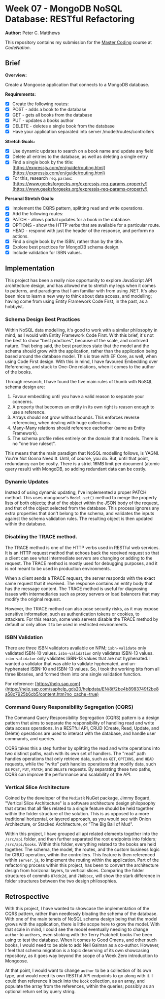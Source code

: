 # Week 07 - MongoDB NoSQL Database: RESTful Refactoring

**Author:** Peter C. Matthews

This repository contains my submission for the [Master Coding](https://wearecodenation.com/2022/04/25/master-coding/) course at *CodeNation*.

## Brief

**Overview:**

Create a Mongoose application that connects to a MongoDB database.

**Requirements:**
 - [x] Create the following routes:
 - [x] POST - adds a book to the database
 - [x] GET - gets all books from the database
 - [x] PUT - updates a books author
 - [x] DELETE - deletes a single book from the database
 - [x] Have your application separated into server /model/routes/controllers

**Stretch Goals:**
 - [x] Use dynamic updates to search on a book name and update any field
 - [x] Delete all entries to the database, as well as deleting a single entry
 - [x] Find a single book by the title: [https://expressjs.com/en/guide/routing.html](https://expressjs.com/en/guide/routing.html)
 - [x] For this, research `req.params`: [https://www.geeksforgeeks.org/expressjs-req-params-property/](https://www.geeksforgeeks.org/expressjs-req-params-property/)

**Personal Stretch Goals:**

 - [x] Implement the CQRS pattern, splitting read and write operations.
 - [x] Add the following routes:
 - [x] PATCH - allows partial updates for a book in the database.
 - [x] OPTIONS - show the HTTP verbs that are available for a particular route.
 - [x] HEAD - respond with just the header of the response, and perform no actions.
 - [x] Find a single book by the ISBN, rather than by the title.
 - [x] Explore best practices for MongoDB schema design.
 - [x] Include validation for ISBN values.

## Implementation

This project has been a really nice opportunity to explore JavaScript API architecture design, and has allowed me to stretch my legs when it comes to patterns, and paradigms that I am familiar with from using .NET. It's also been nice to learn a new way to think about data access, and modelling; having come from using Entity Framework Code First, in the past, as a hobbyist.

### Schema Design Best Practices

Within NoSQL data modelling, it's good to work with a similar philosophy in mind, as I would with Entity Framework Code First. With this brief, it's not the best to show "best practices", because of the scale, and contrived nature. That being said, the best practices state that the model and the schema should grow with the application, rather than the application being based around the database model. This is true with EF Core, as well, when using Code First design. With this in mind, I have favoured Embedding over Referencing, and stuck to One-One relations, when it comes to the author of the books.

Through research, I have found the five main rules of thumb with NoSQL schema design are:

1. Favour embedding until you have a valid reason to separate your concerns.
2. A property that becomes an entity in its own right is reason enough to use a reference.
3. Arrays should not grow without bounds. This enforces reverse referencing, when dealing with huge collections.
4. Many-Many relations should reference eachother (same as Entity Framework).
5. The schema profile relies entirely on the domain that it models. There is no "one true ruleset".

This means that the main paradigm that NoSQL modelling follows, is YAGNI. You're Not Gonna Need It. Until, of course, you do. But, until that point, redundancy can be costly. There is a strict 16MB limit per document (atomic query result) with MongoDB, so adding redundant data can be costly.

### Dynamic Updates

Instead of using dynamic updating, I've implemented a proper PATCH method. This uses mongoose's `Model.set()` method to merge the property lists of both objects; that of the object within the JSON body of the request, and that of the object selected from the database. This process ignores any extra properties that don't belong to the schema, and validates the inputs against the schema validation rules. The resulting object is then updated within the database.

### Disabling the TRACE method.

The TRACE method is one of the HTTP verbs used in RESTful web services. It is an HTTP request method that echoes back the received request so that a client can see what intermediate servers are changing or adding to the request. The TRACE method is mostly used for debugging purposes, and it is not meant to be used in production environments.

When a client sends a TRACE request, the server responds with the exact same request that it received. The response contains an entity body that has the message content. The TRACE method is useful for diagnosing issues with intermediaries such as proxy servers or load balancers that may modify the original request.

However, the TRACE method can also pose security risks, as it may expose sensitive information, such as authentication tokens or cookies, to attackers. For this reason, some web servers disable the TRACE method by default or only allow it to be used in restricted environments.

### ISBN Validation

There are three ISBN validators available on NPM; `isbn-validate` only validated ISBN-10 values. `isbn-validation` only validates ISBN-13 values. `isbn-validator` only validates ISBN-13 values that are not hyphenated. I wanted a validator that was able to validate hyphenated, and un-hyphenated ISBN-10 and ISBN-13 values. So, I took the working bits from all three libraries, and formed them into one single validation function.

For reference: [https://help.sap.com](https://help.sap.com/saphelp_gds20/helpdata/EN/8f/2be4b8983749f2be8a58c7925b6cb5/content.htm?no_cache=true)

### Command Query Responsibility Segregation (CQRS)

The Command Query Responsibility Segregation (CQRS) pattern is a design pattern that aims to separate the responsibility of handling read and write data access operations. In a RESTful API, CRUD (Create, Read, Update, and Delete) operations are used to interact with the database, and handle user commands, and queries.

CQRS takes this a step further by splitting the read and write operations into two distinct paths, each with its own set of handlers. The "read" path handles operations that only retrieve data, such as `GET`, `OPTIONS`, and `HEAD` requests, while the "write" path handles operations that modify data, such as `POST`, `PUT`, `PATCH`, and `DELETE` requests. By separating these two paths, CQRS can improve the performance and scalability of the API.

### Vertical Slice Architecture

Coined by the developer of the `MediatR` NuGet package, Jimmy Bogard, "Vertical Slice Architecture" is a software architecture design philopsophy that states that all files related to a single feature should be held together within the folder structure of the solution. This is as opposed to a more traditional horizontal, or layered approach, as you would see with Onion Architecture, or Stacked Architecture, or "The Big Ball of Mud".

Within this project, I have grouped all api related elements together into the `/src/api` folder, and then further separated the root endpoints into folders; `/src/api/books`. Within this folder, everything related to the books are held together. The schema, the model, the routes, and the custom business logic for CRUD operation, within the controllers. This feature is then referenced within `server.js`, to implement the routing within the application. Part of the refactoring process within this project, has been to convert the architecture design from horizonal layers, to vertical slices. Comparing the folder structures of commits `87ddc2d`, and `7b8bbcc`, will show the stark difference in folder structures between the two design philosophies.

## Retrospective

With this project, I have wanted to showcase the implementation of the CQRS pattern, rather than needlessly bloating the schema of the database. With one of the main tenets of NoSQL schema design being that the model grows with the application, there is little scope here to grow the model. With that scale in mind, I could see the model eventually needing to change `author` to `authors`, even sticking with the Terry Pratchett books I've been using to test the database. When it comes to Good Omens, and other such books, I would need to be able to add Neil Gaiman as a co-author. However, I feel that schema migration is a topic deserving of its own showcasing repository, as it goes way beyond the scope of a Week Zero introduction to Mongoose.

At that point, I would want to change `author` to be a collection of its own type, and would need its own RESTful API endpoints to go along with it. I could then reference it back into the `book` collection, as an array, and populate the array from the references, within the queries; possibly as an optional return set by query string.